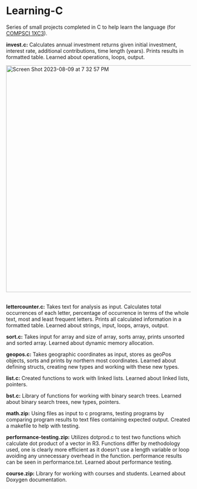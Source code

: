 # Learning-C
Series of small projects completed in C to help learn the language (for [COMPSCI 1XC3](https://academiccalendars.romcmaster.ca/preview_course_nopop.php?catoid=44&coid=229938)).

**invest.c:**
Calculates annual investment returns given initial investment, interest rate, additional contributions, time length (years). Prints results in formatted table.
Learned about operations, loops, output.

<img width="619" alt="Screen Shot 2023-08-09 at 7 32 57 PM" src="https://github.com/FarzanAli/Learning-C/assets/56518530/2651717b-635d-4a37-a638-e5558b8acf28">

<br/>
<br/>

**lettercounter.c:**
Takes text for analysis as input. Calculates total occurrences of each letter, percentage of occurrence in terms of the whole text, most and least frequent letters.
Prints all calculated information in a formatted table. Learned about strings, input, loops, arrays, output.

**sort.c:**
Takes input for array and size of array, sorts array, prints unsorted and sorted array. Learned about dynamic memory allocation.

**geopos.c:**
Takes geographic coordinates as input, stores as geoPos objects, sorts and prints by northern most coordinates.
Learned about defining structs, creating new types and working with these new types.

**list.c:**
Created functions to work with linked lists. Learned about linked lists, pointers.

**bst.c:**
Library of functions for working with binary search trees. Learned about binary search trees, new types, pointers.

**math.zip:**
Using files as input to c programs, testing programs by comparing program results to text files containing expected output. Created a makefile to help with testing.

**performance-testing.zip:**
Utilizes dotprod.c to test two functions which calculate dot product of a vector in R3. Functions differ by methodology used, one is clearly more efficient
as it doesn't use a length variable or loop avoiding any unnecessary overhead in the function. performance results can be seen in performance.txt.
Learned about performance testing.

**course.zip:**
Library for working with courses and students. Learned about Doxygen documentation.
